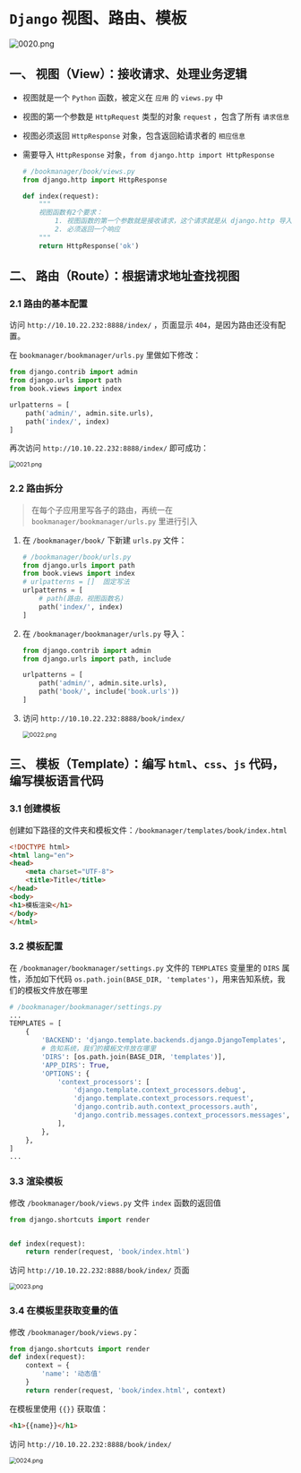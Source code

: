 # `Django` 视图、路由、模板

![0020.png](http://django_learn.zhangpan.online/static/0020.png)

## 一、 视图（View）：接收请求、处理业务逻辑

* 视图就是一个 `Python` 函数，被定义在 `应用` 的  `views.py` 中

* 视图的第一个参数是 `HttpRequest` 类型的对象 `request` ，包含了所有 `请求信息`

* 视图必须返回 `HttpResponse` 对象，包含返回給请求者的 `相应信息`

* 需要导入 `HttpResponse` 对象，`from django.http import HttpResponse`

  ```python
  # /bookmanager/book/views.py
  from django.http import HttpResponse
  
  def index(request):
      """
      视图函数有2个要求：
          1. 视图函数的第一个参数就是接收请求，这个请求就是从 django.http 导入的 HttpRequest 类的对象
          2. 必须返回一个响应
      """
      return HttpResponse('ok')
  ```

  

## 二、 路由（Route）：根据请求地址查找视图

### 2.1 路由的基本配置

访问 `http://10.10.22.232:8888/index/` ，页面显示 `404`，是因为路由还没有配置。

在 `bookmanager/bookmanager/urls.py` 里做如下修改：

```python
from django.contrib import admin
from django.urls import path
from book.views import index

urlpatterns = [
    path('admin/', admin.site.urls),
    path('index/', index)
]
```

再次访问 `http://10.10.22.232:8888/index/` 即可成功：

<img src="http://django_learn.zhangpan.online/static/0021.png" alt="0021.png" style="zoom:75%;" />

### 2.2 路由拆分

> 在每个子应用里写各子的路由，再统一在 `bookmanager/bookmanager/urls.py` 里进行引入

1. 在 `/bookmanager/book/` 下新建 `urls.py` 文件：

   ```python
   # /bookmanager/book/urls.py
   from django.urls import path
   from book.views import index
   # urlpatterns = []  固定写法
   urlpatterns = [
       # path(路由，视图函数名)
       path('index/', index)
   ]
   ```

2. 在 `/bookmanager/bookmanager/urls.py` 导入：

   ```python
   from django.contrib import admin
   from django.urls import path, include
   
   urlpatterns = [
       path('admin/', admin.site.urls),
       path('book/', include('book.urls'))
   ]
   ```

3. 访问 `http://10.10.22.232:8888/book/index/`

   <img src="http://django_learn.zhangpan.online/static/0022.png" alt="0022.png" style="zoom:75%;" />

   

## 三、 模板（Template）：编写 `html`、`css`、`js` 代码，编写模板语言代码

### 3.1 创建模板

创建如下路径的文件夹和模板文件：`/bookmanager/templates/book/index.html`

```html
<!DOCTYPE html>
<html lang="en">
<head>
    <meta charset="UTF-8">
    <title>Title</title>
</head>
<body>
<h1>模板渲染</h1>
</body>
</html>
```



### 3.2 模板配置

在 `/bookmanager/bookmanager/settings.py` 文件的 `TEMPLATES` 变量里的 `DIRS` 属性，添加如下代码 `os.path.join(BASE_DIR, 'templates')`，用来告知系统，我们的模板文件放在哪里

```python
# /bookmanager/bookmanager/settings.py
...
TEMPLATES = [
    {
        'BACKEND': 'django.template.backends.django.DjangoTemplates',
        # 告知系统，我们的模板文件放在哪里
        'DIRS': [os.path.join(BASE_DIR, 'templates')],
        'APP_DIRS': True,
        'OPTIONS': {
            'context_processors': [
                'django.template.context_processors.debug',
                'django.template.context_processors.request',
                'django.contrib.auth.context_processors.auth',
                'django.contrib.messages.context_processors.messages',
            ],
        },
    },
]
...
```

### 3.3  渲染模板

修改 `/bookmanager/book/views.py` 文件 `index` 函数的返回值

```python
from django.shortcuts import render


def index(request):
    return render(request, 'book/index.html')
```

访问 `http://10.10.22.232:8888/book/index/` 页面

<img src="http://django_learn.zhangpan.online/static/0023.png" alt="0023.png" style="zoom:75%;" />

### 3.4 在模板里获取变量的值

修改 `/bookmanager/book/views.py`：

```python
from django.shortcuts import render
def index(request):
    context = {
        'name': '动态值'
    }
    return render(request, 'book/index.html', context)
```

在模板里使用 `{{}}` 获取值：

```html
<h1>{{name}}</h1>
```

访问 `http://10.10.22.232:8888/book/index/`

<img src="http://django_learn.zhangpan.online/static/0024.png" alt="0024.png" style="zoom:75%;" />

